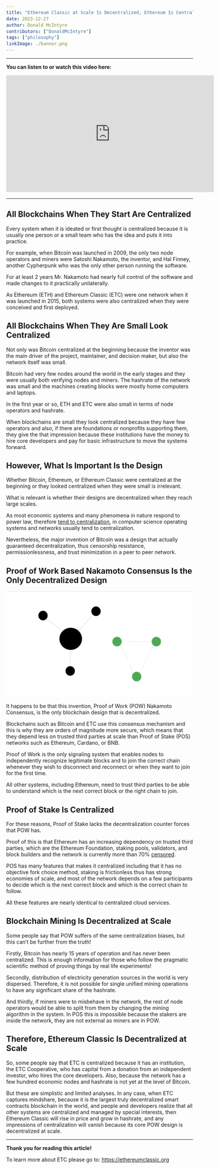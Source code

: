 ```yaml
---
title: "Ethereum Classic at Scale Is Decentralized, Ethereum Is Centralized"
date: 2023-12-27
author: Donald McIntyre
contributors: ["DonaldMcIntyre"]
tags: ["philosophy"]
linkImage: ./banner.png
---
```


---
**You can listen to or watch this video here:**

<iframe width="560" height="315" src="https://www.youtube.com/embed/s941neFSYN8?si=AbzsckfgktQ6mS5k" title="YouTube video player" frameborder="0" allow="accelerometer; autoplay; clipboard-write; encrypted-media; gyroscope; picture-in-picture; web-share" allowfullscreen></iframe>

---

## All Blockchains When They Start Are Centralized

Every system when it is ideated or first thought is centralized because it is usually one person or a small team who has the idea and puts it into practice.

For example, when Bitcoin was launched in 2009, the only two node operators and miners were Satoshi Nakamoto, the inventor, and Hal Finney, another Cypherpunk who was the only other person running the software.

For at least 2 years Mr. Nakamoto had nearly full control of the software and made changes to it practically unilaterally.

As Ethereum (ETH) and Ethereum Classic (ETC) were one network when it was launched in 2015, both systems were also centralized when they were conceived and first deployed.

## All Blockchains When They Are Small Look Centralized

Not only was Bitcoin centralized at the beginning because the inventor was the main driver of the project, maintainer, and decision maker, but also the network itself was small.

Bitcoin had very few nodes around the world in the early stages and they were usually both verifying nodes and miners. The hashrate of the network was small and the machines creating blocks were mostly home computers and laptops.

In the first year or so, ETH and ETC were also small in terms of node operators and hashrate.

When blockchains are small they look centralized because they have few operators and also, if there are foundations or nonprofits supporting them, they give the that impression because these institutions have the money to hire core developers and pay for basic infrastructure to move the systems forward.

## However, What Is Important Is the Design

Whether Bitcoin, Ethereum, or Ethereum Classic were centralized at the beginning or they looked centralized when they were small is irrelevant.

What is relevant is whether their designs are decentralized when they reach large scales.

As most economic systems and many phenomena in nature respond to power law, therefore [tend to centralization](https://en.wikipedia.org/wiki/Pareto_principle), in computer science operating systems and networks usually tend to centralization.

Nevertheless, the major invention of Bitcoin was a design that actually guaranteed decentralization, thus censorship resistance, permissionlessness, and trust minimization in a peer to peer network.

## Proof of Work Based Nakamoto Consensus Is the Only Decentralized Design

![](./1.png)

It happens to be that this invention, Proof of Work (POW) Nakamoto Consensus, is the only blockchain design that is decentralized. 

Blockchains such as Bitcoin and ETC use this consensus mechanism and this is why they are orders of magnitude more secure, which means that they depend less on trusted third parties at scale than Proof of Stake (POS) networks such as Ethereum, Cardano, or BNB.

Proof of Work is the only signaling system that enables nodes to independently recognize legitimate blocks and to join the correct chain whenever they wish to disconnect and reconnect or when they want to join for the first time.

All other systems, including Ethereum, need to trust third parties to be able to understand which is the next correct block or the right chain to join.

## Proof of Stake Is Centralized

For these reasons, Proof of Stake lacks the decentralization counter forces that POW has.

Proof of this is that Ethereum has an increasing dependency on trusted third parties, which are the Ethereum Foundation, staking pools, validators, and block builders and the network is currently more than 70% [censored](https://www.coindesk.com/tech/2023/12/06/ethereums-censorship-problem-is-getting-worse/). 

POS has many features that makes it centralized including that it has no objective fork choice method, staking is frictionless thus has strong economies of scale, and most of the network depends on a few participants to decide which is the next correct block and which is the correct chain to follow.

All these features are nearly identical to centralized cloud services.

## Blockchain Mining Is Decentralized at Scale

Some people say that POW suffers of the same centralization biases, but this can’t be further from the truth!

Firstly, Bitcoin has nearly 15 years of operation and has never been centralized. This is enough information for those who follow the pragmatic scientific method of proving things by real life experiments!

Secondly, distribution of electricity generation sources in the world is very dispersed. Therefore, it is not possible for single unified mining operations to have any significant share of the hashrate.

And thirdly, if miners were to misbehave in the network, the rest of node operators would be able to split from them by changing the mining algorithm in the system. In POS this is impossible because the stakers are inside the network, they are not external as miners are in POW.

## Therefore, Ethereum Classic Is Decentralized at Scale

So, some people say that ETC is centralized because it has an institution, the ETC Cooperative, who has capital from a donation from an independent investor, who hires the core developers. Also, because the network has a few hundred economic nodes and hashrate is not yet at the level of Bitcoin.

But these are simplistic and limited analyses. In any case, when ETC captures mindshare, because it is the largest truly decentralized smart contracts blockchain in the world, and people and developers realize that all other systems are centralized and managed by special interests, then Ethereum Classic will rise in price and grow in hashrate, and any impressions of centralization will vanish because its core POW design is decentralized at scale.

---

**Thank you for reading this article!**

To learn more about ETC please go to: https://ethereumclassic.org
